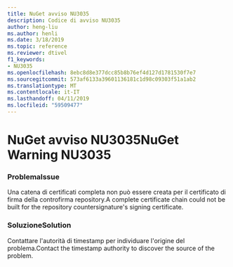 ```yaml
---
title: NuGet avviso NU3035
description: Codice di avviso NU3035
author: heng-liu
ms.author: henli
ms.date: 3/18/2019
ms.topic: reference
ms.reviewer: dtivel
f1_keywords:
- NU3035
ms.openlocfilehash: 8ebc8d8e377dcc85b8b76ef4d127d1781530f7e7
ms.sourcegitcommit: 573af6133a39601136181c1d98c09303f51a1ab2
ms.translationtype: MT
ms.contentlocale: it-IT
ms.lasthandoff: 04/11/2019
ms.locfileid: "59509477"
---
```

# <a name="nuget-warning-nu3035"></a><span data-ttu-id="ee90d-103">NuGet avviso NU3035</span><span class="sxs-lookup"><span data-stu-id="ee90d-103">NuGet Warning NU3035</span></span>

### <a name="issue"></a><span data-ttu-id="ee90d-104">Problema</span><span class="sxs-lookup"><span data-stu-id="ee90d-104">Issue</span></span>

<span data-ttu-id="ee90d-105">Una catena di certificati completa non può essere creata per il certificato di firma della controfirma repository.</span><span class="sxs-lookup"><span data-stu-id="ee90d-105">A complete certificate chain could not be built for the repository countersignature's signing certificate.</span></span>


### <a name="solution"></a><span data-ttu-id="ee90d-106">Soluzione</span><span class="sxs-lookup"><span data-stu-id="ee90d-106">Solution</span></span>

<span data-ttu-id="ee90d-107">Contattare l'autorità di timestamp per individuare l'origine del problema.</span><span class="sxs-lookup"><span data-stu-id="ee90d-107">Contact the timestamp authority to discover the source of the problem.</span></span>